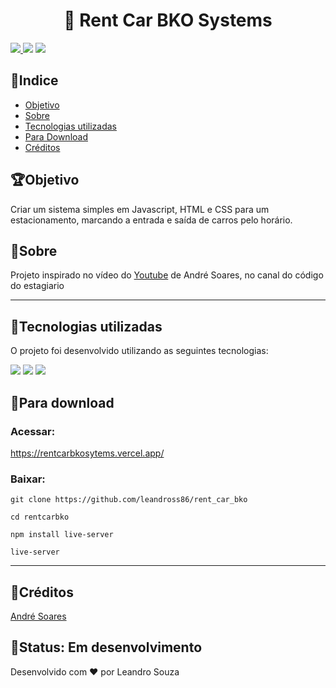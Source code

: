 

<h1 align="center">
🚗 Rent Car BKO Systems 
</h1>

<a href="./LICENSE">
<img src="https://img.shields.io/github/license/leandross86/rent_car_bko"/>
</a>
<img src="https://img.shields.io/github/languages/code-size/leandross86/rent_car_bko"/>
<img src="https://img.shields.io/badge/bko-v1.0.0-green" />

## 📁Indice
- [Objetivo](#objetivo)
- [Sobre](#sobre)
- [Tecnologias utilizadas](#tecnologias-utilizadas)
- [Para Download](#paradownload)
- [Créditos](#créditos)

## 🏆Objetivo

Criar um sistema simples em Javascript, HTML e CSS para um estacionamento, marcando a entrada e saída de carros pelo horário.


## 📝Sobre

Projeto inspirado no vídeo do [Youtube](https://www.youtube.com/channel/UCsaZv7dlu8737N0e44kX66w) de André Soares, no canal do código do estagiario

---

## 🚀Tecnologias utilizadas

O projeto foi desenvolvido utilizando as seguintes tecnologias:

 [<img src="https://img.icons8.com/color/31/000000/javascript.png"/>](https://developer.mozilla.org/pt-BR/docs/Aprender/JavaScript) [<img src="https://img.icons8.com/color/30/000000/html-5.png"/>](https://www.w3schools.com/html/) [<img src="https://img.icons8.com/color/30/000000/css3.png"/>](https://developer.mozilla.org/pt-BR/docs/Web/CSS) 

## 📁Para download

### Acessar:

https://rentcarbkosytems.vercel.app/

### Baixar:
```
git clone https://github.com/leandross86/rent_car_bko

cd rentcarbko

npm install live-server

live-server
```
---
## 🤝Créditos

[André Soares](https://github.com/soaresderik)

## 🧱Status: Em desenvolvimento

Desenvolvido com ❤ por Leandro Souza